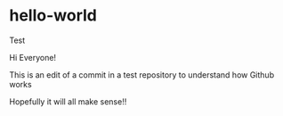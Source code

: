
# hello-world
Test

Hi Everyone!

This is an edit of a commit in a test repository to understand how Github works

Hopefully it will all make sense!!
